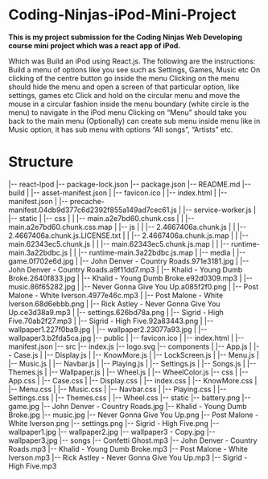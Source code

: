 # Coding-Ninjas-iPod-Mini-Project

**This is my project submission for the Coding Ninjas Web Developing course mini project which was a react app of iPod.**

Which was Build an iPod using React.js. The following are the instructions: Build a menu of options like you see such as Settings, Games, Music etc On clicking of the centre button go inside the menu Clicking on the menu should hide the menu and open a screen of that particular option, like settings, games etc Click and hold on the circular menu and move the mouse in a circular fashion inside the menu boundary (white circle is the menu) to navigate in the iPod menu Clicking on “Menu” should take you back to the main menu (Optionally) can create sub menu inside menu like in Music option, it has sub menu with options “All songs”, “Artists” etc.

# Structure

|-- react-Ipod
|-- package-lock.json
|-- package.json
|-- README.md
|-- build
| |-- asset-manifest.json
| |-- favicon.ico
| |-- index.html
| |-- manifest.json
| |-- precache-manifest.04db9d377c6d2392f855a149ad7cec61.js
| |-- service-worker.js
| |-- static
| |-- css
| | |-- main.a2e7bd60.chunk.css
| | |-- main.a2e7bd60.chunk.css.map
| |-- js
| | |-- 2.4667406a.chunk.js
| | |-- 2.4667406a.chunk.js.LICENSE.txt
| | |-- 2.4667406a.chunk.js.map
| | |-- main.62343ec5.chunk.js
| | |-- main.62343ec5.chunk.js.map
| | |-- runtime-main.3a22bdbc.js
| | |-- runtime-main.3a22bdbc.js.map
| |-- media
| |-- game.0f702e6d.jpg
| |-- John Denver - Country Roads.971e3181.jpg
| |-- John Denver - Country Roads.a9f11dd7.mp3
| |-- Khalid - Young Dumb Broke.2640f833.jpg
| |-- Khalid - Young Dumb Broke.e92d0309.mp3
| |-- music.86f65282.jpg
| |-- Never Gonna Give You Up.a085f2f0.png
| |-- Post Malone - White Iverson.4977e46c.mp3
| |-- Post Malone - White Iverson.68d6ebbb.png
| |-- Rick Astley - Never Gonna Give You Up.ce3d38a9.mp3
| |-- settings.626bd78a.png
| |-- Sigrid - High Five.70ab2f27.mp3
| |-- Sigrid - High Five.92a83443.png
| |-- wallpaper1.227f0ba9.jpg
| |-- wallpaper2.23077a93.jpg
| |-- wallpaper3.b2fda5ca.jpg
|-- public
| |-- favicon.ico
| |-- index.html
| |-- manifest.json
|-- src
|-- index.js
|-- logo.svg
|-- components
| |-- App.js
| |-- Case.js
| |-- Display.js
| |-- KnowMore.js
| |-- LockScreen.js
| |-- Menu.js
| |-- Music.js
| |-- Navbar.js
| |-- Playing.js
| |-- Settings.js
| |-- Songs.js
| |-- Themes.js
| |-- Wallpaper.js
| |-- Wheel.js
| |-- WheelColor.js
|-- css
| |-- App.css
| |-- Case.css
| |-- Display.css
| |-- index.css
| |-- KnowMore.css
| |-- Menu.css
| |-- Music.css
| |-- Navbar.css
| |-- Playing.css
| |-- Settings.css
| |-- Themes.css
| |-- Wheel.css
|-- static
|-- battery.png
|-- game.jpg
|-- John Denver - Country Roads.jpg
|-- Khalid - Young Dumb Broke.jpg
|-- music.jpg
|-- Never Gonna Give You Up.png
|-- Post Malone - White Iverson.png
|-- settings.png
|-- Sigrid - High Five.png
|-- wallpaper1.jpg
|-- wallpaper2.jpg
|-- wallpaper3 - Copy.jpg
|-- wallpaper3.jpg
|-- songs
|-- Confetti Ghost.mp3
|-- John Denver - Country Roads.mp3
|-- Khalid - Young Dumb Broke.mp3
|-- Post Malone - White Iverson.mp3
|-- Rick Astley - Never Gonna Give You Up.mp3
|-- Sigrid - High Five.mp3
